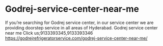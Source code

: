 # Godrej-service-center-near-me
If you’re searching for Godrej service center, in our service center we are providing doorstep service in all areas of Hyderabad. Godrej  service center near me Click us;9133393345,9133393346 https://godrejrefrigeratorservice.com/godrej-service-center-near-me/
